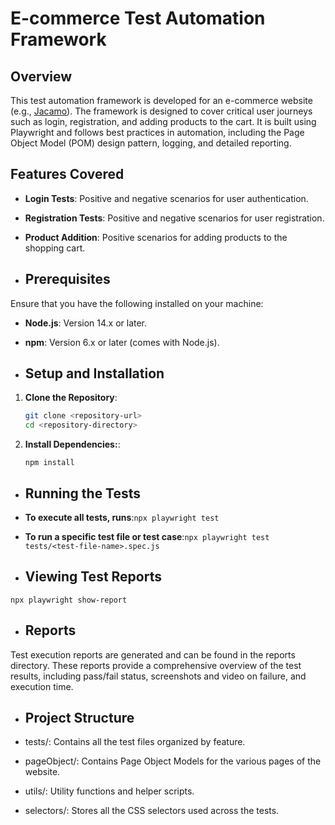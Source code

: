 # E-commerce Test Automation Framework

## Overview

This test automation framework is developed for an e-commerce website (e.g., [Jacamo](https://www.jacamo.co.uk/)). The framework is designed to cover critical user journeys such as login, registration, and adding products to the cart. It is built using Playwright and follows best practices in automation, including the Page Object Model (POM) design pattern, logging, and detailed reporting.

## Features Covered

- **Login Tests**: Positive and negative scenarios for user authentication.
- **Registration Tests**: Positive and negative scenarios for user registration.
- **Product Addition**: Positive scenarios for adding products to the shopping cart.

- ## Prerequisites

Ensure that you have the following installed on your machine:

- **Node.js**: Version 14.x or later.
- **npm**: Version 6.x or later (comes with Node.js).

- ## Setup and Installation

1. **Clone the Repository**:

   ```bash
   git clone <repository-url>
   cd <repository-directory>
   ```
2. **Install Dependencies:**:

   `npm install`

- ## Running the Tests

- **To execute all tests, runs**:`npx playwright test`
- **To run a specific test file or test case**:`npx playwright test tests/<test-file-name>.spec.js`

- ## Viewing Test Reports
  
`npx playwright show-report`

- ## Reports
  
Test execution reports are generated and can be found in the reports directory. These reports provide a comprehensive overview of the test results, including pass/fail status, screenshots and video on failure, and execution time.

- ## Project Structure
  
- tests/: Contains all the test files organized by feature.
- pageObject/: Contains Page Object Models for the various pages of the website.
- utils/: Utility functions and helper scripts.
- selectors/: Stores all the CSS selectors used across the tests.


